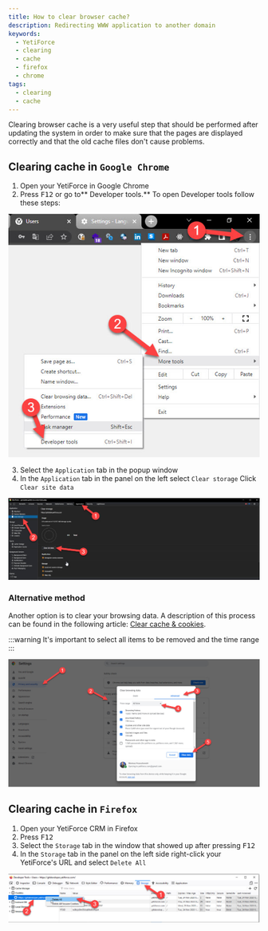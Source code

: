 ```yaml
---
title: How to clear browser cache?
description: Redirecting WWW application to another domain
keywords:
  - YetiForce
  - clearing
  - cache
  - firefox
  - chrome
tags:
  - clearing
  - cache
---
```


Clearing browser cache is a very useful step that should be performed after updating the system in order to make sure that the pages are displayed correctly and that the old cache files don't cause problems.

## Clearing cache in `Google Chrome`

1. Open your YetiForce in Google Chrome
2. Press <kbd>F12</kbd> or go to** Developer tools.**
   To open Developer tools follow these steps:

![how-to-clear-browser-cache-1.jpg](how-to-clear-browser-cache-1.jpg)

3. Select the `Application` tab in the popup window
4. In the `Application` tab in the panel on the left select `Clear storage`
   Click `Clear site data`

![how-to-clear-browser-cache-2.jpg](how-to-clear-browser-cache-2.jpg)

### Alternative method

Another option is to clear your browsing data. A description of this process can be found in the following article: [Clear cache & cookies](https://support.google.com/accounts/answer/32050).

:::warning
It's important to select all items to be removed and the time range
:::

![how-to-clear-browser-cache-3.jpg](how-to-clear-browser-cache-3.jpg)

## Clearing cache in `Firefox`

1. Open your YetiForce CRM in Firefox
2. Press <kbd>F12</kbd>
3. Select the `Storage` tab in the window that showed up after pressing <kbd>F12</kbd>
4. In the `Storage` tab in the panel on the left side right-click your YetiForce's URL and select `Delete All`

![how-to-clear-browser-cache-4.jpg](how-to-clear-browser-cache-4.jpg)
